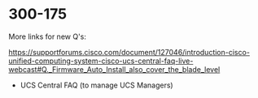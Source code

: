 # 300-175

More links for new Q's:

https://supportforums.cisco.com/document/127046/introduction-cisco-unified-computing-system-cisco-ucs-central-faq-live-webcast#Q._Firmware_Auto_Install_also_cover_the_blade_level
- UCS Central FAQ (to manage UCS Managers)
